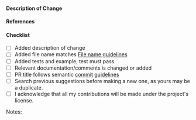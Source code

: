 #### Description of Change

<!--
Thank you for your Pull Request. Please provide a description above and review
the requirements below.

Contributors guide: https://github.com/TheAlgorithms/C/blob/master/CONTRIBUTING.md
-->

#### References

<!-- Add any reference to previous pull-request or issue -->

#### Checklist

<!-- Remove items that do not apply. For completed items, change [ ] to [x]. -->

- [ ] Added description of change
- [ ] Added file name matches [File name guidelines](https://github.com/TheAlgorithms/C/blob/master/CONTRIBUTING.md#File-Name-guidelines)
- [ ] Added tests and example, test must pass
- [ ] Relevant documentation/comments is changed or added
- [ ] PR title follows semantic [commit guidelines](https://github.com/TheAlgorithms/C/blob/master/CONTRIBUTING.md#Commit-Guidelines)
- [ ] Search previous suggestions before making a new one, as yours may be a duplicate.
- [ ] I acknowledge that all my contributions will be made under the project's license.

Notes: <!-- Please add a one-line description for developers or pull request viewers -->
